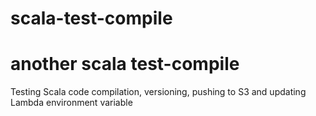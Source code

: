 # scala-test-compile
# another scala test-compile

Testing Scala code compilation, versioning, pushing to S3 and updating Lambda environment variable
